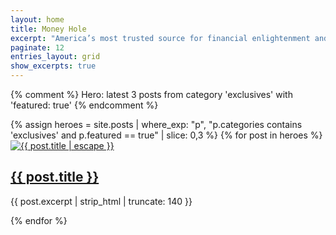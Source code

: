 ```yaml
---
layout: home
title: Money Hole
excerpt: "America’s most trusted source for financial enlightenment and deranged scams."
paginate: 12
entries_layout: grid
show_excerpts: true
---
```


{% comment %}
Hero: latest 3 posts from category 'exclusives' with 'featured: true'
{% endcomment %}
<div class="feature-row">
  {% assign heroes = site.posts | where_exp: "p", "p.categories contains 'exclusives' and p.featured == true" | slice: 0,3 %}
  {% for post in heroes %}
    <article class="feature__item">
      <a class="feature__image" href="{{ post.url | relative_url }}">
        <img src="{{ post.hero | default: post.image | relative_url }}" alt="{{ post.title | escape }}">
      </a>
      <div class="feature__content">
        <h2 class="archive__item-title"><a href="{{ post.url | relative_url }}">{{ post.title }}</a></h2>
        <p class="archive__item-excerpt">{{ post.excerpt | strip_html | truncate: 140 }}</p>
      </div>
    </article>
  {% endfor %}
</div>

